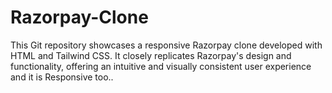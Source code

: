 # Razorpay-Clone
This Git repository showcases a responsive Razorpay clone developed with HTML and Tailwind CSS. It closely replicates Razorpay's design and functionality, offering an intuitive and visually consistent user experience and it is Responsive too..
